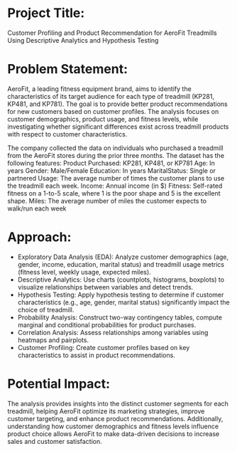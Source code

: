 # Project Title:
Customer Profiling and Product Recommendation for AeroFit Treadmills Using Descriptive Analytics and Hypothesis Testing

# Problem Statement:
AeroFit, a leading fitness equipment brand, aims to identify the characteristics of its target audience for each type of treadmill (KP281, KP481, and KP781). The goal is to provide better product recommendations for new customers based on customer profiles. The analysis focuses on customer demographics, product usage, and fitness levels, while investigating whether significant differences exist across treadmill products with respect to customer characteristics.

The company collected the data on individuals who purchased a treadmill from the AeroFit stores during the prior three months. The dataset has the following features:
Product Purchased: 	KP281, KP481, or KP781
Age: 	In years
Gender: 	Male/Female
Education: 	In years
MaritalStatus: 	Single or partnered
Usage: 	The average number of times the customer plans to use the treadmill each week.
Income: 	Annual income (in $)
Fitness: 	Self-rated fitness on a 1-to-5 scale, where 1 is the poor shape and 5 is the excellent shape.
Miles: 	The average number of miles the customer expects to walk/run each week

# Approach:

- Exploratory Data Analysis (EDA): Analyze customer demographics (age, gender, income, education, marital status) and treadmill usage metrics (fitness level, weekly usage, expected miles).
- Descriptive Analytics: Use charts (countplots, histograms, boxplots) to visualize relationships between variables and detect trends.
- Hypothesis Testing: Apply hypothesis testing to determine if customer characteristics (e.g., age, gender, marital status) significantly impact the choice of treadmill.
- Probability Analysis: Construct two-way contingency tables, compute marginal and conditional probabilities for product purchases.
- Correlation Analysis: Assess relationships among variables using heatmaps and pairplots.
- Customer Profiling: Create customer profiles based on key characteristics to assist in product recommendations.

# Potential Impact:
The analysis provides insights into the distinct customer segments for each treadmill, helping AeroFit optimize its marketing strategies, improve customer targeting, and enhance product recommendations. Additionally, understanding how customer demographics and fitness levels influence product choice allows AeroFit to make data-driven decisions to increase sales and customer satisfaction.





